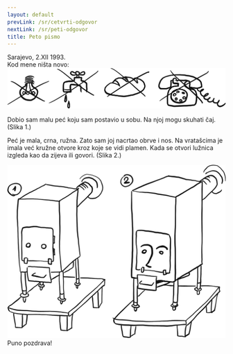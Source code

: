 ```yaml
---
layout: default
prevLink: /sr/cetvrti-odgovor
nextLink: /sr/peti-odgovor
title: Peto pismo
---
```


<div class="LetterFive">
  <div class="LetterFive-date">
    Sarajevo, 2.XII 1993.
  </div>

  <div class="LetterFive-top">
    <div class="LetterFive-topText">Kod mene ništa novo:</div>
    <img 
      class="LetterFive-topImage" 
      alt="Nema struje, nema vode, nema hleba, nema telefona" 
      src="/public/img/letter-05/news.png" 
    />
  </div>


  <div class="LetterFive-bottom">
  <div class="LetterFive-bottomText">
    <p>
      Dobio sam malu peć koju sam postavio u sobu. Na njoj mogu skuhati čaj. (Slika 1.)
    </p>
    <p>
      Peć je mala, crna, ružna. Zato sam joj nacrtao obrve i nos. Na vratašcima je imala već kružne otvore kroz koje se vidi plamen. Kada se otvori lužnica izgleda kao da zijeva ili govori. (Slika 2.)
    </p>
</div>
  <img alt="Peć sa docrtanim obrvama i nosom" src="/public/img/letter-05/stove.png" />
</div>
  Puno pozdrava!
</div>
